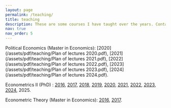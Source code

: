 ```yaml
---
layout: page
permalink: /teaching/
title: teaching
description: These are some courses I have taught over the years. Contact me if you are interested in class materials. 
nav: true
nav_order: 5
---
```


Political Economics (Master in Economics): [2020](/assets/pdf/teaching/Plan of lectures 2020.pdf), [2021](/assets/pdf/teaching/Plan of lectures 2021.pdf), [2022](/assets/pdf/teaching/Plan of lectures 2022.pdf), [2023](/assets/pdf/teaching/Plan of lectures 2023.pdf), [2024](/assets/pdf/teaching/Plan of lectures 2024.pdf).

Econometrics II (PhD) : [2016](/assets/pdf/teaching/Program_2016_econometrics_2.pdf), [2017](/assets/pdf/teaching/Program_2017_econometrics_2.pdf), [2018](/assets/pdf/teaching/Program_2018_econometrics_2.pdf), [2019](/assets/pdf/teaching/Program_2019.pdf), [2020](/assets/pdf/teaching/Program_2020.pdf), [2021](/assets/pdf/teaching/Program_2021.pdf), [2022](/assets/pdf/teaching/Program_2022.pdf), [2023](/assets/pdf/teaching/Program_2023.pdf), [2024](/assets/pdf/teaching/Program_2024.pdf), 2025.

Econometric Theory (Master in Economics): [2016](/assets/pdf/teaching/Program_2016.pdf), [2017](/assets/pdf/teaching/Program_2017.pdf). 

 